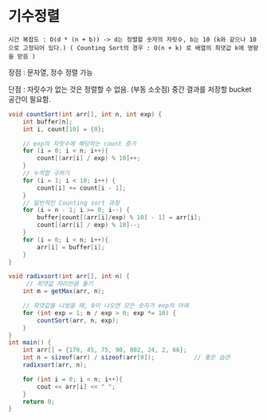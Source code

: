 # 기수정렬

    시간 복잡도 : O(d * (n + b)) -> d는 정렬할 숫자의 자릿수, b는 10 (k와 같으나 10으로 고정되어 있다.) ( Counting Sort의 경우 : O(n + k) 로 배열의 최댓값 k에 영향을 받음 )

장점 : 문자열, 정수 정렬 가능

단점 : 자릿수가 없는 것은 정렬할 수 없음. (부동 소숫점) 중간 결과를 저장할 bucket 공간이 필요함.

```java
void countSort(int arr[], int n, int exp) {
	int buffer[n];
    int i, count[10] = {0};

    // exp의 자릿수에 해당하는 count 증가
    for (i = 0; i < n; i++){
        count[(arr[i] / exp) % 10]++;
    }
    // 누적합 구하기
    for (i = 1; i < 10; i++) {
        count[i] += count[i - 1];
    }
    // 일반적인 Counting sort 과정
    for (i = n - 1; i >= 0; i--) {
        buffer[count[(arr[i]/exp) % 10] - 1] = arr[i];
        count[(arr[i] / exp) % 10]--;
    }
    for (i = 0; i < n; i++){
        arr[i] = buffer[i];
    }
}

void radixsort(int arr[], int n) {
     // 최댓값 자리만큼 돌기
    int m = getMax(arr, n);

    // 최댓값을 나눴을 때, 0이 나오면 모든 숫자가 exp의 아래
    for (int exp = 1; m / exp > 0; exp *= 10) {
        countSort(arr, n, exp);
    }
}
int main() {
    int arr[] = {170, 45, 75, 90, 802, 24, 2, 66};
    int n = sizeof(arr) / sizeof(arr[0]);			// 좋은 습관
    radixsort(arr, n);

    for (int i = 0; i < n; i++){
        cout << arr[i] << " ";
    }
    return 0;
}
```
